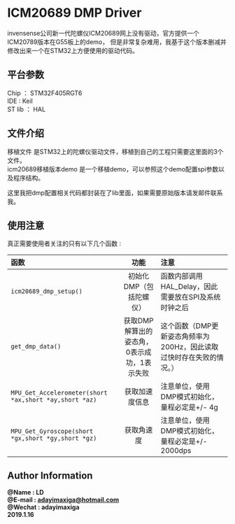 # ICM20689 DMP Driver

invensense公司新一代陀螺仪ICM20689网上没有驱动，官方提供一个ICM20789版本在G55板上的demo，
但是非常复杂难用，我基于这个版本删减并修改出来一个在STM32上方便使用的驱动代码。

## 平台参数

Chip ： STM32F405RGT6  
IDE :  Keil  
ST lib ： HAL  

## 文件介绍

移植文件 是STM32上的陀螺仪驱动文件，移植到自己的工程只需要这里面的3个文件。  
icm20689移植版本demo 是一个移植demo，可以参照这个demo配置spi参数以及程序结构。  

这里我把dmp配置相关代码都封装在了lib里面，如果需要原始版本请发邮件联系我。

## 使用注意
 
真正需要使用者关注的只有以下几个函数 :   

| 函数 | 功能  | 注意 |
| :------------ |:---------------:| :-----|
|  `icm20689_dmp_setup()`  | 初始化DMP（包括陀螺仪） | 函数内部调用HAL_Delay，因此需要放在SPI及系统时钟之后 |
|  `get_dmp_data()`   | 获取DMP解算出的姿态角，0表示成功，1表示失败  |  这个函数（DMP更新姿态角频率为200Hz，因此读取过快时存在失败的情况。） |
|  `MPU_Get_Accelerometer(short *ax,short *ay,short *az)` | 获取加速度信息        |    注意单位，使用DMP模式初始化，量程必定是+/- 4g |
| `MPU_Get_Gyroscope(short *gx,short *gy,short *gz)` | 获取角速度        |    注意单位，使用DMP模式初始化，量程必定是+/- 2000dps |




## Author Information
**@Name :  LD**  
**@E-mail :  adayimaxiga@hotmail.com**  
**@Wechat :  adayimaxiga**  
**2019.1.16** 
